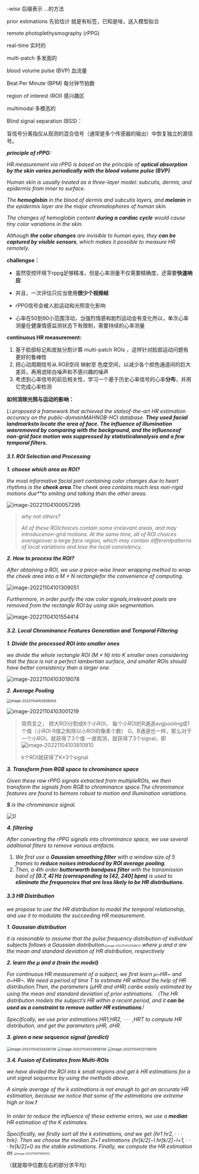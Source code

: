 *-wise* 后缀表示   ...的方法

prior estimations 先验估计 就是有标签，已知是啥，送入模型拟合



remote photoplethysmography (rPPG)

real-time 实时的

multi-patch 多发面的

blood volume pulse (BVP)   血流量

Beat Per Minute  (BPM)   每分钟节拍数

region of interest (ROI)  感兴趣区

multimodal 多模态的


Blind signal separation (BSS)：

盲信号分离指仅从观测的混合信号（通常是多个传感器的输出）中恢复独立的源信号。









***principle of rPPG:***

*HR measurement via rPPG is based on the principle of **optical absorption by the skin varies periodically with the blood volume pulse (BVP)**.* 

*Human skin is usually treated as a three-layer model: subcutis, dermis, and epidermis from inner to surface.* 

*The **hemoglobin** in the blood of dermis and subcutis layers, and **melanin** in the epidermis layer are the major chromatophores of human skin.* 

*The changes of hemoglobin content **during a cardiac cycle** would cause tiny color variations in the skin.* 

*Although **the color changes** are invisible to human eyes, they **can be captured by visible sensors**, which makes it possible to measure HR remotely.*



**challengse：**

- 虽然受控环境下rppg足够精准，但是心率测量不仅需要精确度，还需要**快速响应**

- 并且，一次评估只应当使用**很少个视频帧**

- rPPG信号会被人脸运动和光照变化影响
- 心率在50到90小范围浮动，当强烈情感和剧烈运动会有变化所以，单次心率测量在健康情感监测状态下有限制，需要持续的心率测量



**continuous HR measurement:**

1.  基于脸部标记和皮肤分割计算 multi-patch ROIs ，这样针对脸部运动问题有更好的鲁棒性
2.  把心动周期信号从 RGB空间 映射至 色度空间，以减少各个颜色通道间的巨大差异，再用滤除白噪声和不感兴趣的噪声
3.  考虑到心率信号的前后相关性，学习一个基于历史心率信号的心率**分布**，并用它完成心率检测



**如何消除光照与运动的影响：**

*Li  proposed a framework that achieved the stateof-the-art HR estimation accuracy on the public-domainMAHNOB-HCI database. **They used facial landmarksto locate the area of face. The influence of illumination wasremoved by comparing with the background, and the influenceof non-grid face motion was suppressed by statisticalanalysis and a few temporal filters.***





#### *3.1. ROI Selection and Processing*

***1. choose which area as ROI?***

*the most informative facial part containing color changes due to heart rhythms is the **cheek area**.The cheek area contains much less non-rigid motions due**to smiling and talking than the other areas.*

![image-20221104100057295](C:\Users\anbang\AppData\Roaming\Typora\typora-user-images\image-20221104100057295.png) 

> *why not others?*
>
> *All of these ROIchoices contain some irrelevant areas, and may introducenon-grid motions. At the same time, all of ROI choices averageover a large face region, which may contain differentpatterns of local variations and lose the local consistency.*



***2. How to process the ROI?***

*After obtaining a ROI, we use a piece-wise linear wrapping method to wrap the cheek area into a M × N rectanglefor the convenience of computing.*

![image-20221104101309051](C:\Users\anbang\AppData\Roaming\Typora\typora-user-images\image-20221104101309051.png) 

*Furthermore, in order purify the raw color signals,irrelevant pixels are removed from the rectangle ROI by using skin segmentation.*

![image-20221104101554414](C:\Users\anbang\AppData\Roaming\Typora\typora-user-images\image-20221104101554414.png) 



#### *3.2. Local Chrominance Features Generation and Temporal Filtering*

***1. Divide the processed ROI into smaller ones***

*we divide the whole rectangle ROI (M × N) into K smaller ones considering that the face is not a perfect lambertian surface, and smaller ROIs should have better consistency than a larger one.*

![image-20221104103019078](C:\Users\anbang\AppData\Roaming\Typora\typora-user-images\image-20221104103019078.png) 

***2. Average Pooling***

<img src="C:\Users\anbang\AppData\Roaming\Typora\typora-user-images\image-20221104102936505.png" alt="image-20221104102936505" style="zoom: 67%;" /> 

![image-20221104103001219](C:\Users\anbang\AppData\Roaming\Typora\typora-user-images\image-20221104103001219.png) 

> 简而言之，
> 把大ROI分割成K个小ROI，
> 每个小ROI的R通道avgpooling成1个值（小ROI R值之和除以小ROI的像素个数）
> G，B通道也一样，那么对于一个小ROI，就获得了3个值
> 一直观测，就获得了3个signal，即![image-20221104103810910](C:\Users\anbang\AppData\Roaming\Typora\typora-user-images\image-20221104103810910.png) 
>
> k个ROI就获得了K*3个signal

***3. Transform from RGB space to chrominance space***

*Given these raw rPPG signals extracted from multipleROIs, we then transform the signals from RGB to chrominance space.The chrominance features are found to bemore robust to motion and illumination variations*. 

***S** is the chrominance signal.*

![0](C:\Users\anbang\AppData\Roaming\Typora\typora-user-images\image-20221104110941890.png) 



***4. filtering***

*After converting the rPPG signals into chrominance space, we use several additional filters to remove various artifacts.*

1. *We first use a **Gaussian smoothing filter** with a window size of 5 frames to **reduce noises introduced by ROI average pooling**.*
2. *Then, a 4th order **butterworth bandpass filter** with the transmission band of **[0.7, 4] Hz (corresponding***
   ***to [42, 240] bpm)** is used to **eliminate the frequencies that are less likely to be HR distributions.***



#### *3.3 HR Distribution*

*we propose to use the HR distribution to model the temporal relationship, and use it to modulate the succeeding HR measurement.*

***1. Gaussian distribution***

*it is reasonable to assume that the pulse frequency distribution of individual subjects follows a Gaussian distribution*<img src="C:\Users\anbang\AppData\Roaming\Typora\typora-user-images\image-20221104120948013.png" alt="image-20221104120948013" style="zoom:50%;" /> *where μ and σ are the mean and standard deviation of HR distribution, respectively*

***2. learn the $\mu$ and $\sigma$ (train the model)***

*For continuous HR measurement of a subject, we first learn μ~HR~ and σ~HR~. We need a period of time T to estimate HR without the help of HR distribution.Then, the parameters (μHR and σHR) canbe easily estimated by using the mean and standard deviation of prior estimations.*  *（The HR distribution models the subject’s HR within a recent period, and it **can be used as a constraint to remove outlier HR estimations**）*

*Specifically, we use prior estimations HR1,HR2, · · · ,HRT to compute HR distribution, and get the parameters μHR, σHR.*

***3. given a new sequence signal (predict)***

<img src="C:\Users\anbang\AppData\Roaming\Typora\typora-user-images\image-20221104123426739.png" alt="image-20221104123426739" style="zoom: 67%;" /> 

<img src="C:\Users\anbang\AppData\Roaming\Typora\typora-user-images\image-20221104123658136.png" alt="image-20221104123658136" style="zoom:67%;" /> 

 <img src="C:\Users\anbang\AppData\Roaming\Typora\typora-user-images\image-20221104123739019.png" alt="image-20221104123739019" style="zoom: 67%;" />



***3.4. Fusion of Estimates from Multi-ROIs***

*we have divided the ROI into k small regions and get k HR estimations for a unit signal sequence by using the methods above.*

*A simple average of the k estimations is not enough to get an accurate HR estimation, because we notice that some of the estimations are extreme high or low.:exclamation:*

*In order to reduce the influence of these extreme errors, we use a **median** HR estimation of the K estimates.*

*Specifically, we firstly sort all the k estimations, and we get {hr1 hr2, · · · hrk}. Then we choose the median 2l+1 estimations {hr[k/2]−l hr[k/2]−l+1, · · · hr[k/2]+l} as the stable estimations. Finally, we compute the HR estimation as* <img src="C:\Users\anbang\AppData\Roaming\Typora\typora-user-images\image-20221104170618132.png" alt="image-20221104170618132" style="zoom:50%;" /> 

（就是取中位数左右的部分求平均）



